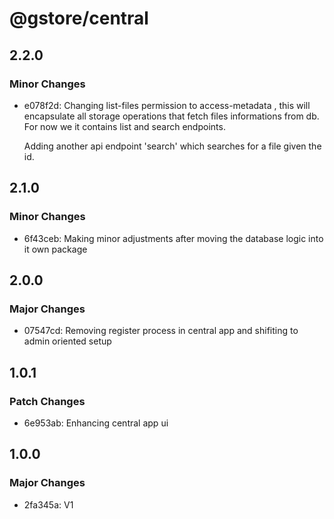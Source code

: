 # @gstore/central

## 2.2.0

### Minor Changes

- e078f2d: Changing list-files permission to access-metadata , this will encapsulate all storage operations that fetch files informations from db. For now we
  it contains list and search endpoints.

  Adding another api endpoint 'search' which searches for a file given the id.

## 2.1.0

### Minor Changes

- 6f43ceb: Making minor adjustments after moving the database logic into it own package

## 2.0.0

### Major Changes

- 07547cd: Removing register process in central app and shifiting to admin oriented setup

## 1.0.1

### Patch Changes

- 6e953ab: Enhancing central app ui

## 1.0.0

### Major Changes

- 2fa345a: V1
